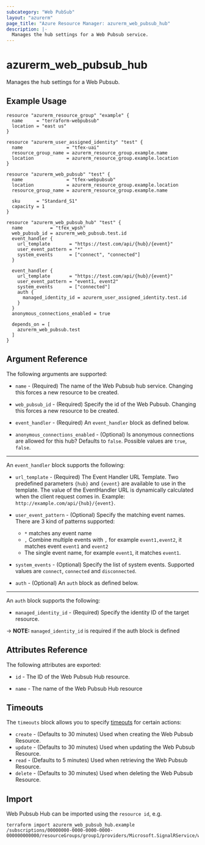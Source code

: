 ```yaml
---
subcategory: "Web PubSub"
layout: "azurerm"
page_title: "Azure Resource Manager: azurerm_web_pubsub_hub"
description: |-
  Manages the hub settings for a Web Pubsub service.
---
```


# azurerm_web_pubsub_hub

Manages the hub settings for a Web Pubsub.

## Example Usage

```hcl
resource "azurerm_resource_group" "example" {
  name     = "terraform-webpubsub"
  location = "east us"
}

resource "azurerm_user_assigned_identity" "test" {
  name                = "tfex-uai"
  resource_group_name = azurerm_resource_group.example.name
  location            = azurerm_resource_group.example.location
}

resource "azurerm_web_pubsub" "test" {
  name                = "tfex-webpubsub"
  location            = azurerm_resource_group.example.location
  resource_group_name = azurerm_resource_group.example.name

  sku      = "Standard_S1"
  capacity = 1
}

resource "azurerm_web_pubsub_hub" "test" {
  name          = "tfex_wpsh"
  web_pubsub_id = azurerm_web_pubsub.test.id
  event_handler {
    url_template       = "https://test.com/api/{hub}/{event}"
    user_event_pattern = "*"
    system_events      = ["connect", "connected"]
  }

  event_handler {
    url_template       = "https://test.com/api/{hub}/{event}"
    user_event_pattern = "event1, event2"
    system_events      = ["connected"]
    auth {
      managed_identity_id = azurerm_user_assigned_identity.test.id
    }
  }
  anonymous_connections_enabled = true

  depends_on = [
    azurerm_web_pubsub.test
  ]
}
```

## Argument Reference

The following arguments are supported:

* `name` - (Required) The name of the Web Pubsub hub service. Changing this forces a new resource to be created.

* `web_pubsub_id` - (Required) Specify the id of the Web Pubsub. Changing this forces a new resource to be created.

* `event_handler` - (Required) An `event_handler` block as defined below.

* `anonymous_connections_enabled` - (Optional) Is anonymous connections are allowed for this hub? Defaults to `false`.
  Possible values are `true`, `false`.

---

An `event_handler` block supports the following:

* `url_template` - (Required) The Event Handler URL Template. Two predefined parameters `{hub}` and `{event}` are
  available to use in the template. The value of the EventHandler URL is dynamically calculated when the client request
  comes in. Example: `http://example.com/api/{hub}/{event}`.

* `user_event_pattern` - (Optional) Specify the matching event names. There are 3 kind of patterns supported:
    - `*` matches any event name
    - `,` Combine multiple events with `,` for example `event1,event2`, it matches event `event1` and `event2`
    - The single event name, for example `event1`, it matches `event1`.

* `system_events` - (Optional) Specify the list of system events. Supported values are `connect`, `connected`
  and `disconnected`.

* `auth` - (Optional) An `auth` block as defined below.

---

An `auth` block supports the following:

* `managed_identity_id` - (Required) Specify the identity ID of the target resource.

-> **NOTE:** `managed_identity_id` is required if the auth block is defined

## Attributes Reference

The following attributes are exported:

* `id` - The ID of the Web Pubsub Hub resource.

* `name` - The name of the Web Pubsub Hub resource

## Timeouts

The `timeouts` block allows you to specify [timeouts](https://www.terraform.io/docs/configuration/resources.html#timeouts) for certain actions:

* `create` - (Defaults to 30 minutes) Used when creating the Web Pubsub Resource.
* `update` - (Defaults to 30 minutes) Used when updating the Web Pubsub Resource.
* `read` - (Defaults to 5 minutes) Used when retrieving the Web Pubsub Resource.
* `delete` - (Defaults to 30 minutes) Used when deleting the Web Pubsub Resource.

## Import

Web Pubsub Hub can be imported using the `resource id`, e.g.

```shell
terraform import azurerm_web_pubsub_hub.example /subscriptions/00000000-0000-0000-0000-000000000000/resourceGroups/group1/providers/Microsoft.SignalRService/webPubsub/webpubsub1/hubs/webpubsubhub1
```

